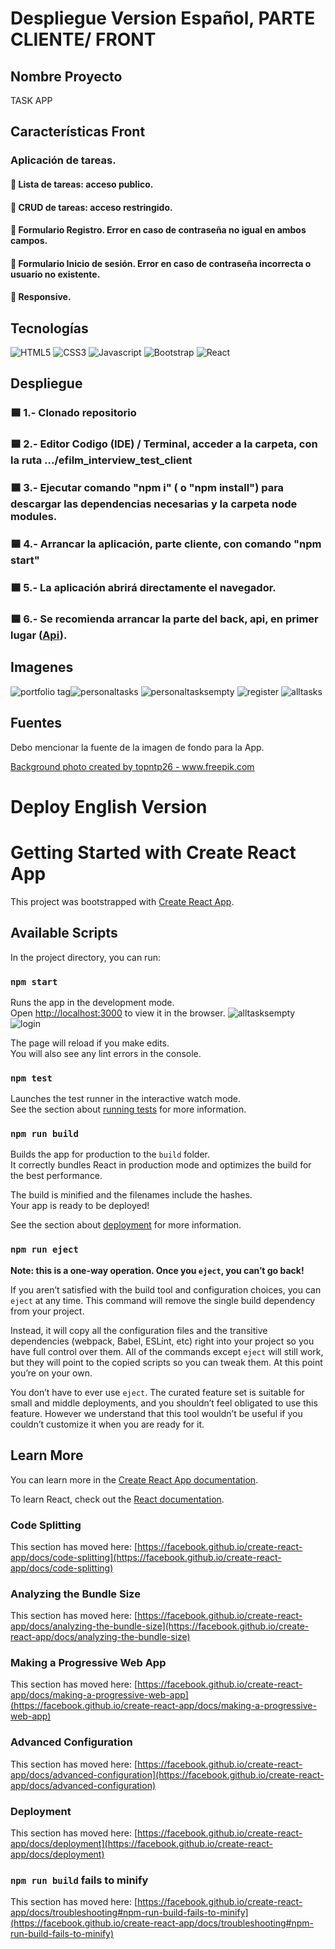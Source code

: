 <h1>Despliegue Version Español, PARTE CLIENTE/ FRONT</h1>

<h2>Nombre Proyecto</h2>

TASK APP

<h2>Características Front</h2>

<h3>Aplicación de tareas.</h3>

<h4> 🔹 Lista de tareas: acceso publico.</h4>   
<h4> 🔹 CRUD de tareas: acceso restringido.</h4>  
<h4> 🔹 Formulario Registro. Error en caso de contraseña no igual en ambos campos.</h4> 
<h4> 🔹 Formulario Inicio de sesión. Error en caso de contraseña incorrecta o usuario no existente.</h4> 
<h4> 🔹 Responsive.</h4>

<h2>Tecnologías</h2>

![HTML5](https://img.shields.io/badge/HTML5-E34F26?style=for-the-badge&logo=html5&logoColor=white&labelColor=101010)
![CSS3](https://img.shields.io/badge/CSS3-1572B6?style=for-the-badge&logo=css3&logoColor=white&labelColor=101010)
![Javascript](https://img.shields.io/badge/JavaScript-F7DF1E?style=for-the-badge&logo=javascript&logoColor=white&labelColor=101010)
![Bootstrap](https://img.shields.io/badge/Bootstrap-7952B3?style=for-the-badge&logo=bootstrap&logoColor=white&labelColor=101010)
![React](https://img.shields.io/badge/React-61DAFB?style=for-the-badge&logo=react&logoColor=white&labelColor=101010)

<h2>Despliegue</h2>

<h3>🟦 1.- Clonado repositorio</h3>
<h3>🟦 2.- Editor Codigo (IDE) / Terminal, acceder a la carpeta, con la ruta .../efilm_interview_test_client</h3>
<h3>🟦 3.- Ejecutar comando "npm i" ( o "npm install") para descargar las dependencias necesarias y la carpeta node modules.</h3>
<h3>🟦 4.- Arrancar la aplicación, parte cliente, con comando "npm start"</h3>
<h3>🟦 5.- La aplicación abrirá directamente el navegador.</h3>
<h3>🟦 6.- Se recomienda arrancar la parte del back, api, en primer lugar (<a href="https://github.com/Ssergiomc/efilm_interview_test_api">Api</a>).</h3>

<h2>Imagenes</h2>

<img src="https://img.shields.io/badge/Portfolio-Sergio_M.C._(ENGLISH)-001db5?style=for-the-badge&logo=GitHub&logoColor=white&labelColor=181717" alt="portfolio tag">![personaltasks](https://user-images.githubusercontent.com/75389158/115181204-b204bd80-a0d7-11eb-83bb-7ce698195390.png)
![personaltasksempty](https://user-images.githubusercontent.com/75389158/115181208-b29d5400-a0d7-11eb-976f-015bae2c92d7.png)
![register](https://user-images.githubusercontent.com/75389158/115181209-b335ea80-a0d7-11eb-8f0b-2493169022ce.png)
![alltasks](https://user-images.githubusercontent.com/75389158/115181210-b3ce8100-a0d7-11eb-9bd5-fc111007697e.png)


<h2>Fuentes</h2>

Debo mencionar la fuente de la imagen de fondo para la App.

<a href="https://www.freepik.com/photos/background">Background photo created by topntp26 - www.freepik.com</a>



<h1>Deploy English Version</h1>

# Getting Started with Create React App

This project was bootstrapped with [Create React App](https://github.com/facebook/create-react-app).

## Available Scripts

In the project directory, you can run:

### `npm start`

Runs the app in the development mode.\
Open [http://localhost:3000](http://localhost:3000) to view it in the browser.
![alltasksempty](https://user-images.githubusercontent.com/75389158/115181211-b3ce8100-a0d7-11eb-986a-617e2bd69fe0.png)
![login](https://user-images.githubusercontent.com/75389158/115181212-b4671780-a0d7-11eb-8c44-e2553ecafcdb.png)

The page will reload if you make edits.\
You will also see any lint errors in the console.

### `npm test`

Launches the test runner in the interactive watch mode.\
See the section about [running tests](https://facebook.github.io/create-react-app/docs/running-tests) for more information.

### `npm run build`

Builds the app for production to the `build` folder.\
It correctly bundles React in production mode and optimizes the build for the best performance.

The build is minified and the filenames include the hashes.\
Your app is ready to be deployed!

See the section about [deployment](https://facebook.github.io/create-react-app/docs/deployment) for more information.

### `npm run eject`

**Note: this is a one-way operation. Once you `eject`, you can’t go back!**

If you aren’t satisfied with the build tool and configuration choices, you can `eject` at any time. This command will remove the single build dependency from your project.

Instead, it will copy all the configuration files and the transitive dependencies (webpack, Babel, ESLint, etc) right into your project so you have full control over them. All of the commands except `eject` will still work, but they will point to the copied scripts so you can tweak them. At this point you’re on your own.

You don’t have to ever use `eject`. The curated feature set is suitable for small and middle deployments, and you shouldn’t feel obligated to use this feature. However we understand that this tool wouldn’t be useful if you couldn’t customize it when you are ready for it.

## Learn More

You can learn more in the [Create React App documentation](https://facebook.github.io/create-react-app/docs/getting-started).

To learn React, check out the [React documentation](https://reactjs.org/).

### Code Splitting

This section has moved here: [https://facebook.github.io/create-react-app/docs/code-splitting](https://facebook.github.io/create-react-app/docs/code-splitting)

### Analyzing the Bundle Size

This section has moved here: [https://facebook.github.io/create-react-app/docs/analyzing-the-bundle-size](https://facebook.github.io/create-react-app/docs/analyzing-the-bundle-size)

### Making a Progressive Web App

This section has moved here: [https://facebook.github.io/create-react-app/docs/making-a-progressive-web-app](https://facebook.github.io/create-react-app/docs/making-a-progressive-web-app)

### Advanced Configuration

This section has moved here: [https://facebook.github.io/create-react-app/docs/advanced-configuration](https://facebook.github.io/create-react-app/docs/advanced-configuration)

### Deployment

This section has moved here: [https://facebook.github.io/create-react-app/docs/deployment](https://facebook.github.io/create-react-app/docs/deployment)

### `npm run build` fails to minify

This section has moved here: [https://facebook.github.io/create-react-app/docs/troubleshooting#npm-run-build-fails-to-minify](https://facebook.github.io/create-react-app/docs/troubleshooting#npm-run-build-fails-to-minify)
